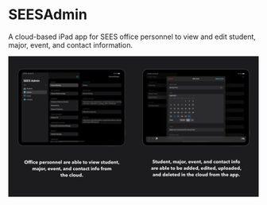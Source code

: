 # SEESAdmin
A cloud-based iPad app for SEES office personnel to view and edit student, major, event, and contact information. 

![SEES Admin Banner](/Images/SEESAdminBanner.jpg)